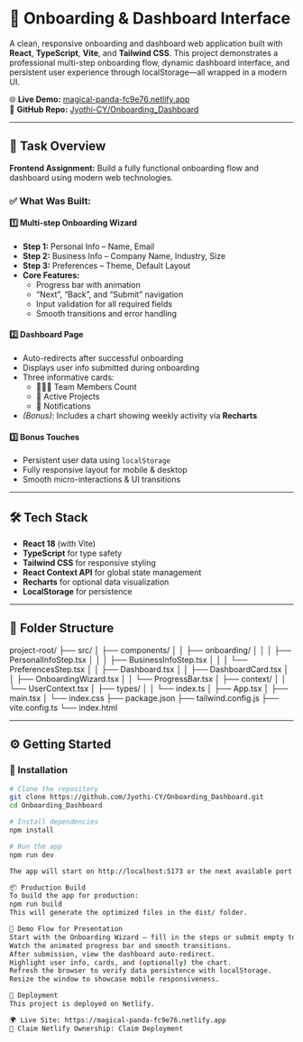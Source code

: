 # 🚀 Onboarding & Dashboard Interface

A clean, responsive onboarding and dashboard web application built with **React**, **TypeScript**, **Vite**, and **Tailwind CSS**. This project demonstrates a professional multi-step onboarding flow, dynamic dashboard interface, and persistent user experience through localStorage—all wrapped in a modern UI.

🌐 **Live Demo:** [magical-panda-fc9e76.netlify.app](https://magical-panda-fc9e76.netlify.app)  
📁 **GitHub Repo:** [Jyothi-CY/Onboarding_Dashboard](https://github.com/Jyothi-CY/Onboarding_Dashboard)

---

## 📝 Task Overview

**Frontend Assignment:** Build a fully functional onboarding flow and dashboard using modern web technologies.

### ✅ What Was Built:

#### 1️⃣ Multi-step Onboarding Wizard
- **Step 1:** Personal Info – Name, Email  
- **Step 2:** Business Info – Company Name, Industry, Size  
- **Step 3:** Preferences – Theme, Default Layout  
- **Core Features:**
  - Progress bar with animation
  - “Next”, “Back”, and “Submit” navigation
  - Input validation for all required fields
  - Smooth transitions and error handling

#### 2️⃣ Dashboard Page
- Auto-redirects after successful onboarding
- Displays user info submitted during onboarding
- Three informative cards:
  - 🧑‍🤝‍🧑 Team Members Count
  - 📂 Active Projects
  - 🔔 Notifications
- *(Bonus)*: Includes a chart showing weekly activity via **Recharts**

#### 3️⃣ Bonus Touches
- Persistent user data using `localStorage`
- Fully responsive layout for mobile & desktop
- Smooth micro-interactions & UI transitions

---

## 🛠️ Tech Stack

- **React 18** (with Vite)
- **TypeScript** for type safety
- **Tailwind CSS** for responsive styling
- **React Context API** for global state management
- **Recharts** for optional data visualization
- **LocalStorage** for persistence

---

## 📁 Folder Structure

project-root/
├── src/
│   ├── components/
│   │   ├── onboarding/
│   │   │   ├── PersonalInfoStep.tsx
│   │   │   ├── BusinessInfoStep.tsx
│   │   │   └── PreferencesStep.tsx
│   │   ├── Dashboard.tsx
│   │   ├── DashboardCard.tsx
│   │   ├── OnboardingWizard.tsx
│   │   └── ProgressBar.tsx
│   ├── context/
│   │   └── UserContext.tsx
│   ├── types/
│   │   └── index.ts
│   ├── App.tsx
│   ├── main.tsx
│   └── index.css
├── package.json
├── tailwind.config.js
├── vite.config.ts
└── index.html


---

## ⚙️ Getting Started

### 🔧 Installation

```bash
# Clone the repository
git clone https://github.com/Jyothi-CY/Onboarding_Dashboard.git
cd Onboarding_Dashboard

# Install dependencies
npm install

# Run the app
npm run dev

The app will start on http://localhost:5173 or the next available port.

📦 Production Build
To build the app for production:
npm run build
This will generate the optimized files in the dist/ folder.

🧪 Demo Flow for Presentation
Start with the Onboarding Wizard — fill in the steps or submit empty to see validation.
Watch the animated progress bar and smooth transitions.
After submission, view the dashboard auto-redirect.
Highlight user info, cards, and (optionally) the chart.
Refresh the browser to verify data persistence with localStorage.
Resize the window to showcase mobile responsiveness.

🔗 Deployment
This project is deployed on Netlify.

🌍 Live Site: https://magical-panda-fc9e76.netlify.app
🔐 Claim Netlify Ownership: Claim Deployment
